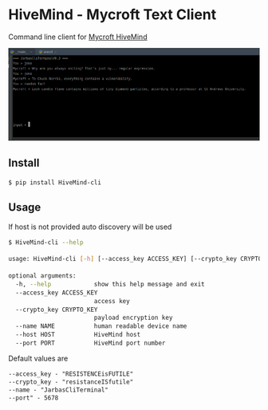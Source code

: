 # HiveMind - Mycroft Text Client

Command line client for [Mycroft HiveMind](https://github.com/JarbasSkills/skill-hivemind)

![](./remote_cli.png)

## Install

```bash
$ pip install HiveMind-cli
```
## Usage

If host is not provided auto discovery will be used

```bash
$ HiveMind-cli --help

usage: HiveMind-cli [-h] [--access_key ACCESS_KEY] [--crypto_key CRYPTO_KEY] [--name NAME] [--host HOST] [--port PORT]

optional arguments:
  -h, --help            show this help message and exit
  --access_key ACCESS_KEY
                        access key
  --crypto_key CRYPTO_KEY
                        payload encryption key
  --name NAME           human readable device name
  --host HOST           HiveMind host
  --port PORT           HiveMind port number
```

Default values are

```
--access_key - "RESISTENCEisFUTILE"
--crypto_key - "resistanceISfutile"
--name - "JarbasCliTerminal"
--port" - 5678

```
